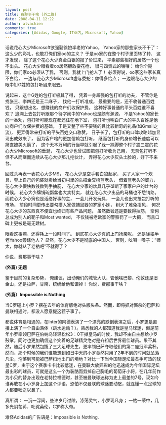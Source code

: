 ```yaml
---
layout: post
title: 费那事干啥 (外二篇)
date: 2008-04-11 12:22
author: alvachien
comments: true
categories: [Adidas, Google, IT业内, Microsoft, Yahoo]
---
```

<div id="bp-C678F199F470A1FB_1100-content">

话说花心大少Microsoft欲强娶徐娘半老的Yahoo，
Yahoo家的那些家长不干了：
这么少的彩礼，也敢打俺们家oo的主义？
于是oo家的在整个村子里面转了转，
这才发现，
除了这个花心大少真金白银的报了价过来，
平素那些相好的居然一个也不出头。
花心大少眼看着oo居然胆敢耍花枪，
很刁四贵式的嚷嚷：
给你个期限，你们家oo必须从了我，
否则，我就上门抢人了！
必须得说，oo家这些家长真不白给，
一边与花心大少Microsoft虚与委蛇：你得多给点；
一边跟花心大少的眼中钉G姓的包打听眉来眼去。

说起来，这个G姓的包打听极其了得，
凭着一身超强的包打听的功夫，
不管你是找张三、李四还是王二麻子，
找他一打听准成，
最重要的是，还不收普通百姓钱，
只跟想出名、想赚钱的商户们收保护费。
这种好事普通的平头百姓谁不喜欢？
追溯上去包打听跟那个待字闺中的Yahoo也是颇有渊源，
不是Yahoo的家长的一番劝，包打听可能现在都还住在地下室，
包打听也明白广大的平头百姓是他向商户们收保护费的基础，
于是又整了些不要钱的且比较新奇的礼品(如Gmail之流)，
更弄得常来打听的平头百姓交口称赞，
日子长了，包打听的口碑攻略越加显现出成效来了，
因为客户啥的更加信赖包打听，
继而包打听的身价增长速度可以简直媲美火箭了，
这个无本万利的行当早就引起了跺一跺脚整个村子震三震的花心大少Microsoft的垂涎，
花心大少也曾试图把包打听收为己用，
无奈包打听不但不从而继而连续从花心大少那儿挖伙计，
弄得花心大少灰头土脸的，好下不来台。

回过头再表一表花心大少MS，
花心大少是空手套白狼起家，
买了人家一个炊具，套上自己的包装就卖给当初村里的头把金交椅蓝老头，
借着蓝老头的威力，花心大少很快数钱数到手抽筋，
花心大少家的炊具几乎垄断了家家户户的灶台的时候，
花心大少牌锅碗瓢盆也大卖特卖，
就连花心大少出品的马桶也不愁销路。
而花心大少心窍也是活络好事的主，
一会儿开发玩具，
一会儿也出来抢包打听的市场，
前段时间更传出要勾搭人家做捕鼠器的罗家小妹，
树大了难免招风，
何况花心大少的东西真不便宜也终归有些产品问题，
虽然数钱还是要数得抽筋，
奈何总成为别人的靶子和Most wanted，
不仅钱被老欧家的警察罚了一大把，
而且口碑上更被是毫无建树。

眼看这事嘛，还得耗上一段时间了。
到底花心大少真的上门抢亲呢，
还是徐娘半老Yahoo旁嫁他人？
显然，花心大少不是彻底的中国人，
否则，吆喝一嗓子：“师太，你就从了老衲吧”不就得了？

你说，费那事干啥？

<strong>
(外篇) 无题</strong>

鉴于目前的复杂形势，
俺建议，出动俺们的城管大队，管他啥巴黎、伦敦还是旧金山，还是拉萨，甘南，统统给他和谐掉！
你说，费那事干啥？

<strong>(外篇）Impossible is Nothing</strong>

当C罗碰上小罗？摆在去年的体育版绝对头版头条。然而，即将抓对厮杀的巴萨和曼联相遇时，都没人愿意提这茬子事了。

都说体育是相通的，在Inter的阿德表演了一个漂亮的跌倒表演之后，小罗更是直接上演了一个自由落体（跳水运动？）。熟悉我的人都知道我是皇马球迷，但是前年小罗率领巴萨在伯纳乌轻轻松松3：0干掉皇马的时候，我却不由自主想给小罗鼓掌，同时也更加确信这个笑着的足球精灵绝对是齐祖后世界最佳球员。果不其然，随后小罗果然包揽了三大足球先生，更率领巴萨夺取他们的第二座冠军奖杯。然而，那个时候的我们谁能想到如日中天的小罗竟然只用了2年不到的时间就坠落凡尘，沦落到可能被巴萨扫地出门的境地？对比一下当今国际足坛最炙手可热的球星C罗，由于这个赛季卡卡比较低迷，在曼联大放异彩的他迅速成为今年国际足坛最出彩的球员，可就是这么一个为装酷而剪掉自己胸毛的葡萄牙小将，在几年前作为小贝的替身出现在老特拉福德时，甚至被曼联球迷称为史上最差的7号，现如今谁再敢在小小罗身上加这个评语，恐怕不仅曼联的球迷要动怒，就连懂一点足球的人都要嗤之以鼻了。

真所谓：
一沉一浮间，些许岁月过隙，涤荡灵气，小罗现凡身；
一枯一荣中，几多光阴荏苒，叱诧英伦，C罗称大帝。

难怪Adidas的广告语是：Impossible is Nothing.

</div>
